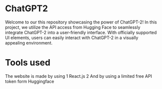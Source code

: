 # ChatGPT2
Welcome to our this repository showcasing the power of ChatGPT-2! In this project, we utilize the API access from Hugging Face to seamlessly integrate ChatGPT-2 into a user-friendly interface. With officially supported UI elements, users can easily interact with ChatGPT-2 in a visually appealing environment.
# Tools used 
The website is made by using 
1 React.js
2 And by using a limited free API token form Huggingface 

